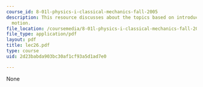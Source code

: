 ```yaml
---
course_id: 8-01l-physics-i-classical-mechanics-fall-2005
description: This resource discusses about the topics based on introduction to angular
  motion.
file_location: /coursemedia/8-01l-physics-i-classical-mechanics-fall-2005/2d23babda903bc30af1cf93a5d1ad7e0_lec26.pdf
file_type: application/pdf
layout: pdf
title: lec26.pdf
type: course
uid: 2d23babda903bc30af1cf93a5d1ad7e0

---
```

None
